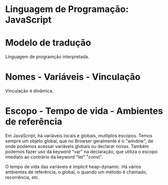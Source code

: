 # Linguagem de Programação: JavaScript 

# Modelo de tradução

Linguagem de programção interpretada.

# Nomes - Variáveis - Vinculação

Vinculação é dinâmica.

# Escopo - Tempo de vida - Ambientes de referência

Em JavaScript, há variáveis locais e globais, multiplos escopos. Temos sempre um objeto global, que no Browser geralmente é o "window", de onde podemos acessar variáveis globais ou declarar novas. Também podemos fazer uso da keyword "var" na declaração, que utiliza o escopo imediato ao contrário da keyword "let" "const". 

O tempo de vida das variáveis é implicit heap-dynamic.
Há vários ambientes de referência, o global, o quando um método é chamado, recorrência, etc. 
